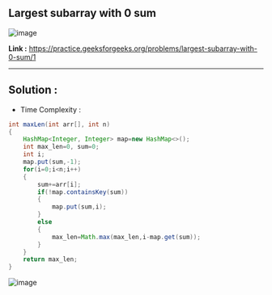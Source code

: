 ## Largest subarray with 0 sum

![image](https://user-images.githubusercontent.com/23376002/202888244-39f9c183-3019-488f-aba5-3561467032aa.png)


**Link :** https://practice.geeksforgeeks.org/problems/largest-subarray-with-0-sum/1

------------------------------------------------------------------------------------------------------------------------------------------------------


## Solution :

- Time Complexity :


```java
int maxLen(int arr[], int n)
{
    HashMap<Integer, Integer> map=new HashMap<>();
    int max_len=0, sum=0;
    int i;
    map.put(sum,-1);
    for(i=0;i<n;i++)
    {
        sum+=arr[i];
        if(!map.containsKey(sum))
        {
            map.put(sum,i);
        }
        else
        {
            max_len=Math.max(max_len,i-map.get(sum));
        }
    }
    return max_len;
}


```



![image](https://user-images.githubusercontent.com/23376002/202888403-a856f2f7-4009-497a-8167-632135b2f777.png)




